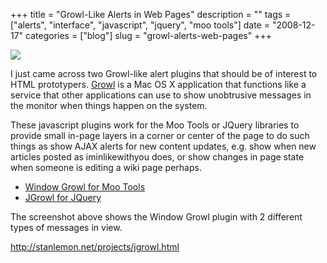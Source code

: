 +++
title = "Growl-Like Alerts in Web Pages"
description = ""
tags = ["alerts", "interface", "javascript", "jquery", "moo tools"]
date = "2008-12-17"
categories = ["blog"]
slug = "growl-alerts-web-pages"
+++



  <div class="notebook-screenshot"><a href="http://stanlemon.net/projects/jgrowl.html"><img src="//media.konigi.com/notebook/web-growl.jpg" class="notebook-image" /></a></div><p>I just came across two Growl-like alert plugins that should be of interest to HTML prototypers. <a href="http://growl.info/">Growl</a> is a Mac OS X application that functions like a service that other applications can use to show unobtrusive messages in the monitor when things happen on the system.</p>
<p>These javascript plugins work for the Moo Tools or JQuery libraries to provide small in-page layers in a corner or center of the page to do such things as show AJAX alerts for new content updates, e.g. show when new articles posted as iminlikewithyou does, or show changes in page state when someone is editing a wiki page perhaps. </p>
<ul>
<li><a href="http://icebeat.bitacoras.com/mootools/growl/">Window Growl for Moo Tools</a></li>
<li><a href="http://stanlemon.net/projects/jgrowl.html">JGrowl for JQuery</a></li>
</ul>
<p>The screenshot above shows the Window Growl plugin with 2 different types of messages in view.</p>
    
  <a href="http://stanlemon.net/projects/jgrowl.html">http://stanlemon.net/projects/jgrowl.html</a>
